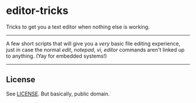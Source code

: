 # editor-tricks
Tricks to get you a text editor when nothing else is working.

---

A few short scripts that will give you a *very* basic file editing experience, just in case the normal *edit*, *notepad*, *vi*, *editor* commands aren't linked up to anything. (Yay for embedded systems!)

---

## License

See [LICENSE](LICENSE). But basically, public domain.
